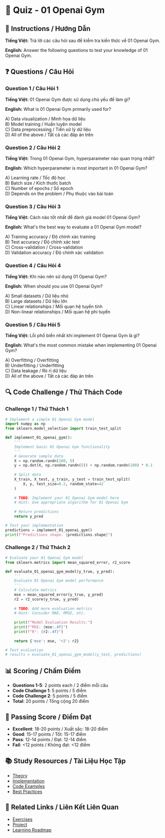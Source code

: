 # 🧠 Quiz - 01 Openai Gym

## 📝 Instructions / Hướng Dẫn

**Tiếng Việt:** Trả lời các câu hỏi sau để kiểm tra kiến thức về 01 Openai Gym.

**English:** Answer the following questions to test your knowledge of 01 Openai Gym.

## ❓ Questions / Câu Hỏi

### Question 1 / Câu Hỏi 1
**Tiếng Việt:** 01 Openai Gym được sử dụng chủ yếu để làm gì?

**English:** What is 01 Openai Gym primarily used for?

A) Data visualization / Minh họa dữ liệu  
B) Model training / Huấn luyện model  
C) Data preprocessing / Tiền xử lý dữ liệu  
D) All of the above / Tất cả các đáp án trên

### Question 2 / Câu Hỏi 2
**Tiếng Việt:** Trong 01 Openai Gym, hyperparameter nào quan trọng nhất?

**English:** Which hyperparameter is most important in 01 Openai Gym?

A) Learning rate / Tốc độ học  
B) Batch size / Kích thước batch  
C) Number of epochs / Số epoch  
D) Depends on the problem / Phụ thuộc vào bài toán

### Question 3 / Câu Hỏi 3
**Tiếng Việt:** Cách nào tốt nhất để đánh giá model 01 Openai Gym?

**English:** What's the best way to evaluate a 01 Openai Gym model?

A) Training accuracy / Độ chính xác training  
B) Test accuracy / Độ chính xác test  
C) Cross-validation / Cross-validation  
D) Validation accuracy / Độ chính xác validation

### Question 4 / Câu Hỏi 4
**Tiếng Việt:** Khi nào nên sử dụng 01 Openai Gym?

**English:** When should you use 01 Openai Gym?

A) Small datasets / Dữ liệu nhỏ  
B) Large datasets / Dữ liệu lớn  
C) Linear relationships / Mối quan hệ tuyến tính  
D) Non-linear relationships / Mối quan hệ phi tuyến

### Question 5 / Câu Hỏi 5
**Tiếng Việt:** Lỗi phổ biến nhất khi implement 01 Openai Gym là gì?

**English:** What's the most common mistake when implementing 01 Openai Gym?

A) Overfitting / Overfitting  
B) Underfitting / Underfitting  
C) Data leakage / Rò rỉ dữ liệu  
D) All of the above / Tất cả các đáp án trên

## 🔍 Code Challenge / Thử Thách Code

### Challenge 1 / Thử Thách 1
```python
# Implement a simple 01 Openai Gym model
import numpy as np
from sklearn.model_selection import train_test_split

def implement_01_openai_gym():
    '''
    Implement basic 01 Openai Gym functionality
    '''
    # Generate sample data
    X = np.random.randn(100, 5)
    y = np.dot(X, np.random.randn(5)) + np.random.randn(100) * 0.1
    
    # Split data
    X_train, X_test, y_train, y_test = train_test_split(
        X, y, test_size=0.2, random_state=42
    )
    
    # TODO: Implement your 01 Openai Gym model here
    # Hint: Use appropriate algorithm for 01 Openai Gym
    
    # Return predictions
    return y_pred

# Test your implementation
predictions = implement_01_openai_gym()
print(f"Predictions shape: {predictions.shape}")
```

### Challenge 2 / Thử Thách 2
```python
# Evaluate your 01 Openai Gym model
from sklearn.metrics import mean_squared_error, r2_score

def evaluate_01_openai_gym_model(y_true, y_pred):
    '''
    Evaluate 01 Openai Gym model performance
    '''
    # Calculate metrics
    mse = mean_squared_error(y_true, y_pred)
    r2 = r2_score(y_true, y_pred)
    
    # TODO: Add more evaluation metrics
    # Hint: Consider MAE, RMSE, etc.
    
    print(f"Model Evaluation Results:")
    print(f"MSE: {mse:.4f}")
    print(f"R²: {r2:.4f}")
    
    return {'mse': mse, 'r2': r2}

# Test evaluation
# results = evaluate_01_openai_gym_model(y_test, predictions)
```

## 📊 Scoring / Chấm Điểm

- **Questions 1-5**: 2 points each / 2 điểm mỗi câu
- **Code Challenge 1**: 5 points / 5 điểm
- **Code Challenge 2**: 5 points / 5 điểm
- **Total**: 20 points / Tổng cộng 20 điểm

## 🎯 Passing Score / Điểm Đạt

- **Excellent**: 18-20 points / Xuất sắc: 18-20 điểm
- **Good**: 15-17 points / Tốt: 15-17 điểm  
- **Pass**: 12-14 points / Đạt: 12-14 điểm
- **Fail**: <12 points / Không đạt: <12 điểm

## 📚 Study Resources / Tài Liệu Học Tập

- [Theory](./THEORY_01_openai_gym.md)
- [Implementation](./IMPLEMENTATION_01_openai_gym.md)
- [Code Examples](./CODE_EXAMPLES_01_openai_gym.md)
- [Best Practices](./BEST_PRACTICES_01_openai_gym.md)

## 🔗 Related Links / Liên Kết Liên Quan

- [Exercises](./EXERCISES_01_openai_gym.md)
- [Project](./PROJECT_01_openai_gym.md)
- [Learning Roadmap](./LEARNING_ROADMAP_01_openai_gym.md)
